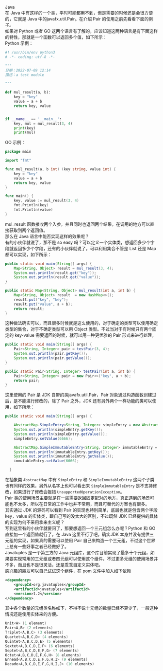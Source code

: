 Java<br />在 Java 中有这样的一个类，平时可能都用不到，但是需要的时候还是会很方便的，它就是 Java 中的javafx.util.Pair。在介绍 Pair 的使用之前先看看下面的例子。<br />如果对 Python 或者 GO 这两个语言有了解的，应该知道这两种语言是有下面这样的特性，那就是一个函数可以返回多个值，如下所示：<br />Python 示例：
```python
#! /usr/bin/env python3
# -*- coding: utf-8 -*-

"""
日期：2022-07-09 12:14
描述：a test module

"""

def mul_result(a, b):
	key = "key"
	value = a + b
	return key, value


if __name__ == '__main__':
	key, mul = mul_result(3, 4)
	print(key)
	print(mul)
```
GO 示例：
```go
package main

import "fmt"

func mul_result(a, b int) (key string, value int) {
	key = "key"
	value = a + b
	return key, value
}

func main() {
	key, value := mul_result(3, 4)
	fmt.Println(key)
	fmt.Println(value)
}
```
mul_result 函数接收两个入参，并且同时也返回两个结果，在调用的地方可以直接获取到两个返回值。<br />那么在 Java 语言中能否实现这样的效果呢？<br />有的小伙伴就说了，那不是 so easy 吗？可以定义一个实体类，想返回多少个字段就返回多少个字段，还有的小伙伴就说了，可以利用集合不管是 List 还是 Map 都可以实现，如下所示：
```java
public static void main(String[] args) {
	Map<String, Object> result = mul_result(3, 4);
	System.out.println(result.get("key"));
	System.out.println(result.get("value"));
}

public static Map<String, Object> mul_result(int a, int b) {
	Map<String, Object> result  = new HashMap<>();
	result.put("key", "key");
	result.put("value", a + b);
	return result;
}
```
这种做法确实可以，而且很多时候就是这么使用的，对于确定的类型可以使用确定类型的集合，对于不确定类型可以用 Object 类型。不过当对于有时候只有两个固定的 key-value 需要返回的时候，就可以用一种更优雅的 Pair 形式来进行处理。
```java
public static void main(String[] args) {
	Pair<String, Integer> pair = testPair(3, 4);
	System.out.println(pair.getKey());
	System.out.println(pair.getValue());
}

public static Pair<String, Integer> testPair(int a, int b) {
	Pair<String, Integer> pair = new Pair<>("key", a + b);
	return pair;
}
```
这里使用的 Pair 是 JDK 自带的类javafx.util.Pair，Pair 对象通过构造函数创建过后，是不能进行修改的，除了 Pair 之外，JDK 还有另外两个一样功能的类可以使用，如下所示：
```java
public static void main(String[] args) {

    AbstractMap.SimpleEntry<String, Integer> simpleEntry = new AbstractMap.SimpleEntry<>("Java", 666);
    System.out.println(simpleEntry.getKey());
    System.out.println(simpleEntry.getValue());
    simpleEntry.setValue(6666);

    AbstractMap.SimpleImmutableEntry<String, Integer> immutableEntry = new AbstractMap.SimpleImmutableEntry<>("Java", 666);
    System.out.println(immutableEntry.getKey());
    System.out.println(immutableEntry.getValue());
    immutableEntry.setValue(6666);

  }
```
在抽象类 `AbstractMap` 中有 `SimpleEntry` 和 `SimpleImmutableEntry` 这两个子类也有同样的效果，另外从名字上也可以看出来 `SimpleImmutableEntry` 是不支持修改，如果进行了修改会报错 `UnsupportedOperationException`。<br />Pair 类的使用场景主要就是在一些需要返回固定配对的地方，真正遇到的场景可能也不太多，所以在日常的工作中也并不常用，而且可替代的方案也有很多。<br />其实通过 JDK 的源码可以看到 Pair 的实现也特别简单，底层也就是包含两个字段 key，value 的实体类，跟自己写的没太大的区别，不过既然 JDK 已经提供的具体的实现为何不采用拿来主义呢？<br />写到这里有的小伙伴就要问了，那要想返回一个三元组怎么办呢？Python 和 GO 直接加一个返回值就行了，在 Java 这里不行了吧。确实JDK 本身并没有提供三元组的实现，如果真的需要可以使用 Pair 自己来构造一个三元组，不过这个世界上总有一些好事之者已经做好了。<br />Javatuples 是一个第三方的 Java 元组库，这个库目前实现了最多十个元组，如果要实现常用的三元组或者四元组可以使用这个组件，不过更多元组的使用场景并不多，而且也不是很灵活，还是乖乖自定义实体吧。<br />感兴趣的朋友可以自己试试这个组件，在 pom 文件中加入如下依赖
```xml
<dependency>
	<groupId>org.javatuples</groupId>
	<artifactId>javatuples</artifactId>
	<version>1.2</version>
</dependency>
```
其中各个数量的元组类名称如下，不得不说十元组的数量已经不算少了，一般这种情况还是使用实体来的方便。
```java
Unit<A> (1 element)
Pair<A,B> (2 elements)
Triplet<A,B,C> (3 elements)
Quartet<A,B,C,D> (4 elements)
Quintet<A,B,C,D,E> (5 elements)
Sextet<A,B,C,D,E,F> (6 elements)
Septet<A,B,C,D,E,F,G> (7 elements)
Octet<A,B,C,D,E,F,G,H> (8 elements)
Ennead<A,B,C,D,E,F,G,H,I> (9 elements)
Decade<A,B,C,D,E,F,G,H,I,J> (10 elements)
```
